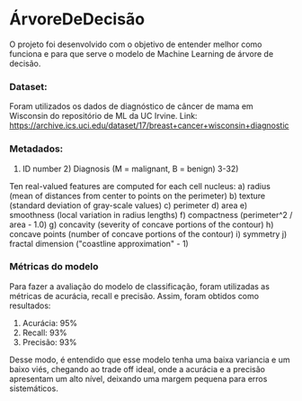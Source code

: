 # ÁrvoreDeDecisão
O projeto foi desenvolvido com o objetivo de entender melhor como funciona e para que serve o modelo de Machine Learning de árvore de decisão. 

### Dataset:
Foram utilizados os dados de diagnóstico de câncer de mama em Wisconsin do repositório de ML da UC Irvine.
Link: https://archive.ics.uci.edu/dataset/17/breast+cancer+wisconsin+diagnostic

### Metadados:

1) ID number 2) Diagnosis (M = malignant, B = benign) 3-32)

Ten real-valued features are computed for each cell nucleus:
  a) radius (mean of distances from center to points on the perimeter)
  b) texture (standard deviation of gray-scale values)
  c) perimeter
  d) area
  e) smoothness (local variation in radius lengths)
  f) compactness (perimeter^2 / area - 1.0)
  g) concavity (severity of concave portions of the contour)
  h) concave points (number of concave portions of the contour)
  i) symmetry
  j) fractal dimension ("coastline approximation" - 1)

### Métricas do modelo
Para fazer a avaliação do modelo de classificação, foram utilizadas as métricas de acurácia, recall e precisão.
Assim, foram obtidos como resultados:
1. Acurácia: 95%
2. Recall: 93%
3. Precisão: 93%

Desse modo, é entendido que esse modelo tenha uma baixa variancia e um baixo viés, chegando ao trade off ideal, onde a acurácia e a precisão apresentam um alto nível, deixando uma margem pequena para erros sistemáticos.
